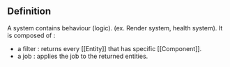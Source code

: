 ## Definition 
A system contains behaviour (logic). (ex. Render system, health system). 
It is composed of :
- a filter : returns every [[Entity]] that has specific [[Component]].
- a job  : applies the job to the returned entities. 